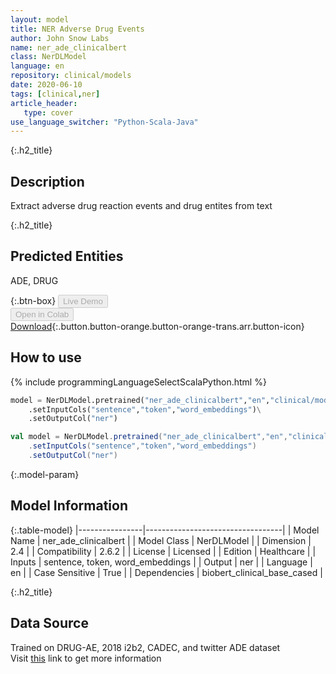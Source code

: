 ```yaml
---
layout: model
title: NER Adverse Drug Events
author: John Snow Labs
name: ner_ade_clinicalbert
class: NerDLModel
language: en
repository: clinical/models
date: 2020-06-10
tags: [clinical,ner]
article_header:
   type: cover
use_language_switcher: "Python-Scala-Java"
---
```


{:.h2_title}
## Description 
Extract adverse drug reaction events and drug entites from text

 {:.h2_title}
## Predicted Entities
ADE, DRUG 

{:.btn-box}
<button class="button button-orange" disabled>Live Demo</button><br/><button class="button button-orange" disabled>Open in Colab</button><br/>[Download](https://s3.amazonaws.com/auxdata.johnsnowlabs.com/clinical/models/ner_ade_clinicalbert_en_2.6.0_2.4_1601594831715.zip){:.button.button-orange.button-orange-trans.arr.button-icon}<br/>

## How to use 
<div class="tabs-box" markdown="1">

{% include programmingLanguageSelectScalaPython.html %}

```python
model = NerDLModel.pretrained("ner_ade_clinicalbert","en","clinical/models")\
	.setInputCols("sentence","token","word_embeddings")\
	.setOutputCol("ner")
```

```scala
val model = NerDLModel.pretrained("ner_ade_clinicalbert","en","clinical/models")
	.setInputCols("sentence","token","word_embeddings")
	.setOutputCol("ner")
```
</div>



{:.model-param}
## Model Information
{:.table-model}
|----------------|----------------------------------|
| Model Name     | ner_ade_clinicalbert             |
| Model Class    | NerDLModel                       |
| Dimension      | 2.4                              |
| Compatibility  | 2.6.2                            |
| License        | Licensed                         |
| Edition        | Healthcare                       |
| Inputs         | sentence, token, word_embeddings |
| Output         | ner                              |
| Language       | en                               |
| Case Sensitive | True                             |
| Dependencies   | biobert_clinical_base_cased      |




{:.h2_title}
## Data Source
Trained on DRUG-AE, 2018 i2b2, CADEC, and twitter ADE dataset  
Visit [this](FILLUP) link to get more information

